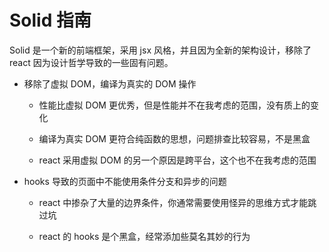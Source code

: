 # Solid 指南

Solid 是一个新的前端框架，采用 jsx 风格，并且因为全新的架构设计，移除了 react
因为设计哲学导致的一些固有问题。

- 移除了虚拟 DOM，编译为真实的 DOM 操作

  - 性能比虚拟 DOM 更优秀，但是性能并不在我考虑的范围，没有质上的变化

  - 编译为真实 DOM 更符合纯函数的思想，问题排查比较容易，不是黑盒

  - react 采用虚拟 DOM 的另一个原因是跨平台，这个也不在我考虑的范围

- hooks 导致的页面中不能使用条件分支和异步的问题

  - react 中掺杂了大量的边界条件，你通常需要使用怪异的思维方式才能跳过坑

  - react 的 hooks 是个黑盒，经常添加些莫名其妙的行为
